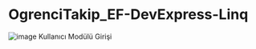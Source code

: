 # OgrenciTakip_EF-DevExpress-Linq


![image](https://user-images.githubusercontent.com/69338731/135748183-db736169-eddc-49f7-9a4a-e08aa62b755d.png)
Kullanıcı Modülü Girişi


